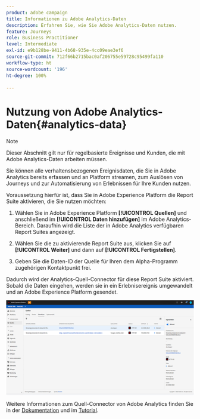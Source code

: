 ```yaml
---
product: adobe campaign
title: Informationen zu Adobe Analytics-Daten
description: Erfahren Sie, wie Sie Adobe Analytics-Daten nutzen.
feature: Journeys
role: Business Practitioner
level: Intermediate
exl-id: e9b128be-9411-4b68-935e-4cc09eae3ef6
source-git-commit: 712f66b2715bac0af206755e59728c95499fa110
workflow-type: ht
source-wordcount: '196'
ht-degree: 100%

---
```


# Nutzung von Adobe Analytics-Daten{#analytics-data}

>[!NOTE]
>
>Dieser Abschnitt gilt nur für regelbasierte Ereignisse und Kunden, die mit Adobe Analytics-Daten arbeiten müssen.

Sie können alle verhaltensbezogenen Ereignisdaten, die Sie in Adobe Analytics bereits erfassen und an Platform streamen, zum Auslösen von Journeys und zur Automatisierung von Erlebnissen für Ihre Kunden nutzen.

Voraussetzung hierfür ist, dass Sie in Adobe Experience Platform die Report Suite aktivieren, die Sie nutzen möchten:

1. Wählen Sie in Adobe Experience Platform **[!UICONTROL Quellen]** und anschließend im **[!UICONTROL Daten hinzufügen]** im Adobe Analytics-Bereich. Daraufhin wird die Liste der in Adobe Analytics verfügbaren Report Suites angezeigt.

1. Wählen Sie die zu aktivierende Report Suite aus, klicken Sie auf **[!UICONTROL Weiter]** und dann auf **[!UICONTROL Fertigstellen]**.

1. Geben Sie die Daten-ID der Quelle für Ihren dem Alpha-Programm zugehörigen Kontaktpunkt frei.

Dadurch wird der Analytics-Quell-Connector für diese Report Suite aktiviert. Sobald die Daten eingehen, werden sie in ein Erlebnisereignis umgewandelt und an Adobe Experience Platform gesendet.

![](../assets/alpha-event9.png)

Weitere Informationen zum Quell-Connector von Adobe Analytics finden Sie in der [Dokumentation](https://docs.adobe.com/help/de-DE/experience-platform/sources/connectors/adobe-applications/analytics.translate.html) und im [Tutorial](https://docs.adobe.com/content/help/de-DE/experience-platform/sources/ui-tutorials/create/adobe-applications/analytics.translate.html).
